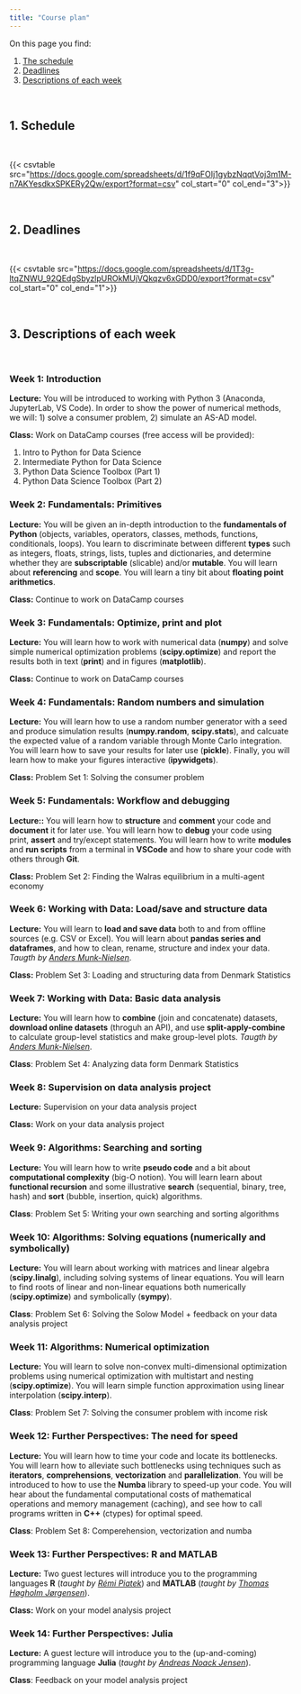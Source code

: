 ```yaml
---
title: "Course plan"
---
```


On this page you find:

1. [The schedule](#schedule)
2. [Deadlines](#deadlines)
3. [Descriptions of each week](#descriptions)

<br>

## <a name="schedule"></a>1. Schedule 

<br>

{{< csvtable src="https://docs.google.com/spreadsheets/d/1f9qFOIj1gybzNqqtVoj3m1M-n7AKYesdkxSPKERy2Qw/export?format=csv" col_start="0" col_end="3">}}

<br>

## <a name="deadlines"></a>2. Deadlines

<br>

{{< csvtable src="https://docs.google.com/spreadsheets/d/1T3g-ltqZNWU_92QEdgSbyzlpUROkMUjVQkqzv6xGDD0/export?format=csv" col_start="0" col_end="1">}}

<br>

## <a name="descriptions"></a>3. Descriptions of each week 

<br>

### Week 1: Introduction

**Lecture:** You will be introduced to working with Python 3 (Anaconda, JupyterLab, VS Code). In order to show the power of numerical methods, we will: 1) solve a consumer problem, 2) simulate an AS-AD model.

**Class:** Work on DataCamp courses (free access will be provided):

1. Intro to Python for Data Science
2. Intermediate Python for Data Science
3. Python Data Science Toolbox (Part 1)
4. Python Data Science Toolbox (Part 2)

### Week 2: Fundamentals: Primitives

**Lecture:** You will be given an in-depth introduction to the **fundamentals of Python** (objects, variables, operators, classes, methods, functions, conditionals, loops). You learn to discriminate between different **types** such as integers, floats, strings, lists, tuples and dictionaries, and determine whether they are **subscriptable** (slicable) and/or **mutable**. You will learn about **referencing** and **scope**. You will learn a tiny bit about **floating point arithmetics**.

**Class:** Continue to work on DataCamp courses

### Week 3: Fundamentals: Optimize, print and plot

**Lecture:** You will learn how to work with numerical data (**numpy**) and solve simple numerical optimization problems (**scipy.optimize**) and report the results both in text (**print**) and in figures (**matplotlib**).

**Class:** Continue to work on DataCamp courses

### Week 4: Fundamentals: Random numbers and simulation

**Lecture:** You will learn how to use a random number generator with a seed and produce simulation results (**numpy.random**, **scipy.stats**), and calcuate the expected value of a random variable through Monte Carlo integration. You will learn how to save your results for later use (**pickle**). Finally, you will learn how to make your figures interactive (**ipywidgets**).

**Class:** Problem Set 1: Solving the consumer problem

### Week 5: Fundamentals: Workflow and debugging

**Lecture::** You will learn how to **structure** and **comment** your code and **document** it for later use. You will learn how to **debug** your code using print, **assert** and try/except statements. You will learn how to write **modules** and **run scripts** from a terminal in **VSCode** and how to share your code with others through **Git**.

**Class:** Problem Set 2: Finding the Walras equilibrium in a multi-agent economy 

### Week 6: Working with Data: Load/save and structure data

**Lecture:** You will learn to **load and save data** both to and from offline sources (e.g. CSV or Excel). You will learn about **pandas series and dataframes**, and how to clean, rename, structure and index your data. *Taugth by [Anders Munk-Nielsen](http://web.econ.ku.dk/munk-nielsen/default.htm)*.

**Class:** Problem Set 3: Loading and structuring data from Denmark Statistics

### Week 7: Working with Data: Basic data analysis

**Lecture:** You will learn how to **combine** (join and concatenate) datasets, **download online datasets** (throguh an API), and use **split-apply-combine** to calculate group-level statistics and make group-level plots. *Taugth by [Anders Munk-Nielsen](http://web.econ.ku.dk/munk-nielsen/default.htm)*.

**Class**: Problem Set 4: Analyzing data form Denmark Statistics

### Week 8:  Supervision on data analysis project

**Lecture:** Supervision on your data analysis project

**Class:** Work on your data analysis project

### Week 9: Algorithms: Searching and sorting

**Lecture:** You will learn how to write **pseudo code** and a bit about **computational complexity** (big-O notion). You will learn learn about **functional recursion** and some illustrative **search** (sequential, binary, tree, hash) and **sort** (bubble, insertion, quick) algorithms.

**Class**: Problem Set 5: Writing your own searching and sorting algorithms

### Week 10: Algorithms: Solving equations (numerically and symbolically)

**Lecture:** You will learn about working with matrices and linear algebra (**scipy.linalg**), including solving systems of linear equations. You will learn to find roots of linear and non-linear equations both numerically (**scipy.optimize**) and symbolically (**sympy**).

**Class**: Problem Set 6: Solving the Solow Model + feedback on your data analysis project

### Week 11: Algorithms: Numerical optimization

**Lecture:** You will learn to solve non-convex multi-dimensional optimization problems using numerical optimization with multistart and nesting (**scipy.optimize**). You will learn simple function approximation using linear interpolation (**scipy.interp**). 

**Class**: Problem Set 7: Solving the consumer problem with income risk

### Week 12: Further Perspectives: The need for speed

**Lecture:** You will learn how to time your code and locate its bottlenecks. You will learn how to alleviate such bottlenecks using techniques such as **iterators**, **comprehensions**, **vectorization** and **parallelization**. You will be introduced to how  to use the **Numba** library to speed-up your code. You will hear about the fundamental computational costs of mathematical operations and memory management (caching), and see how to call programs written in **C++** (ctypes) for optimal speed.

**Class**: Problem Set 8: Comperehension, vectorization and numba

### Week 13: Further Perspectives: R and MATLAB

**Lecture:** Two guest lectures will introduce you to the programming languages **R** (*taught by [Rémi Piatek](http://web.econ.ku.dk/piatek/)*) and **MATLAB** (*taught by [Thomas Høgholm Jørgensen](http://www.tjeconomics.com/)*).

**Class:** Work on your model analysis project

### Week 14: Further Perspectives: Julia

**Lecture:** A guest lecture will introduce you to the (up-and-coming) programming language **Julia** (*taught by [Andreas Noack Jensen](https://github.com/andreasnoack)*).

**Class**: Feedback on your model analysis project
